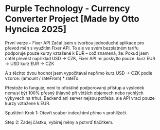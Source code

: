 # Purple Technology - Currency Converter Project [Made by Otto Hyncica 2025]

První verze – Fixer API
Začal jsem s tvorbou jednoduché aplikace pro převod měn s využitím Fixer API. To ale ve svém bezplatném tarifu podporuje pouze kurzy vztažené k EUR – což znamená, že:
Pokud jsem chtěl převést například USD → CZK, Fixer API mi poskytlo pouze:
kurz EUR → USD
kurz EUR → CZK

A z těchto dvou hodnot jsem vypočítával nepřímo kurz USD → CZK podle vzorce:
(amount / rateFrom) * rateTo

Přestože to funguje, není to oficiálně podporovaný přístup a výsledek nemusí být 100% přesný (hlavně při větších objemech nebo rychlých výkyvech na trhu). Backend ani server nejsou potřeba, ale API vrací pouze kurzy vztažené k EUR.

Spuštění:
Krok 1:
Otevři soubor index.html přímo v prohlížeči.

Step 2:
Zadej částku, vybírej měny a potvrď tlačítkem.


